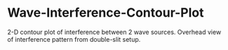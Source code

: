 # Wave-Interference-Contour-Plot
2-D contour plot of interference between 2 wave sources.
Overhead view of interference pattern from double-slit setup.
